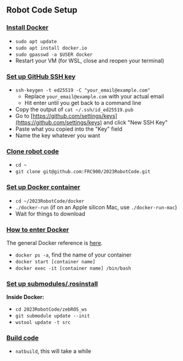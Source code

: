 ## **Robot Code Setup**

### [**Install Docker**](#install-docker)
- `sudo apt update`
- `sudo apt install docker.io`
- `sudo gpasswd -a $USER docker`
- Restart your VM (for WSL, close and reopen your terminal)

### [**Set up GitHub SSH key**](#set-up-github-ssh-key)
- `ssh-keygen -t ed25519 -C "your_email@example.com"`
    - Replace `your_email@example.com` with your actual email
    - Hit enter until you get back to a command line
- Copy the output of `cat ~/.ssh/id_ed25519.pub`
- Go to [https://github.com/settings/keys](https://github.com/settings/keys) and click "New SSH Key"
- Paste what you copied into the "Key" field
- Name the key whatever you want

### [**Clone robot code**](#clone-robot-code)
- `cd ~`
- `git clone git@github.com:FRC900/2023RobotCode.git`

### [**Set up Docker container**](#set-up-docker-container)
- `cd ~/2023RobotCode/docker`
- `./docker-run` (if on an Apple silicon Mac, use `./docker-run-mac`) 
- Wait for things to download

### [**How to enter Docker**](#how-to-enter-docker)
The general Docker reference is [here](/tools/docker.md).
- `docker ps -a`, find the name of your container
- `docker start [container name]`
- `docker exec -it [container name] /bin/bash`

### [**Set up submodules/.rosinstall**](#set-up-submodulesrosinstall)
**Inside Docker:**
- `cd 2023RobotCode/zebROS_ws`
- `git submodule update --init`
- `wstool update -t src`

### [**Build code**](#build-code)
- `natbuild`, this will take a while
